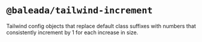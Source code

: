 # `@baleada/tailwind-increment`

Tailwind config objects that replace default class suffixes with numbers that consistently increment by 1 for each increase in size.
